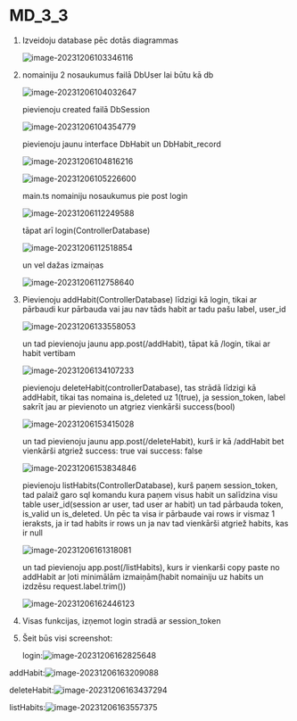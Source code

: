 # MD_3_3

1. Izveidoju database pēc dotās diagrammas 

   ![image-20231206103346116](C:\Users\xnzza\AppData\Roaming\Typora\typora-user-images\image-20231206103346116.png)

2. nomainiju 2 nosaukumus failā DbUser lai būtu kā db

   ![image-20231206104032647](C:\Users\xnzza\AppData\Roaming\Typora\typora-user-images\image-20231206104032647.png)

   pievienoju created failā DbSession

   ![image-20231206104354779](C:\Users\xnzza\AppData\Roaming\Typora\typora-user-images\image-20231206104354779.png)

   pievienoju jaunu interface DbHabit un DbHabit_record

   ![image-20231206104816216](C:\Users\xnzza\AppData\Roaming\Typora\typora-user-images\image-20231206104816216.png)

   ![image-20231206105226600](C:\Users\xnzza\AppData\Roaming\Typora\typora-user-images\image-20231206105226600.png)

   

   main.ts nomainiju nosaukumus pie post login

   ![image-20231206112249588](C:\Users\xnzza\AppData\Roaming\Typora\typora-user-images\image-20231206112249588.png)

   tāpat arī login(ControllerDatabase)

   ![image-20231206112518854](C:\Users\xnzza\AppData\Roaming\Typora\typora-user-images\image-20231206112518854.png)

   un vel dažas izmaiņas

   ![image-20231206112758640](C:\Users\xnzza\AppData\Roaming\Typora\typora-user-images\image-20231206112758640.png)

3. Pievienoju addHabit(ControllerDatabase) līdzigi kā login, tikai ar pārbaudi kur pārbauda vai jau nav tāds habit ar tadu pašu label, user_id

   ![image-20231206133558053](C:\Users\xnzza\AppData\Roaming\Typora\typora-user-images\image-20231206133558053.png)

   un tad pievienoju jaunu app.post(/addHabit), tāpat kā /login, tikai ar habit vertibam

   ![image-20231206134107233](C:\Users\xnzza\AppData\Roaming\Typora\typora-user-images\image-20231206134107233.png)

   pievienoju deleteHabit(controllerDatabase), tas strādā līdzigi kā addHabit, tikai tas nomaina is_deleted uz 1(true), ja session_token, label sakrīt jau ar pievienoto un atgriez vienkārši success(bool)

   ![image-20231206153415028](C:\Users\xnzza\AppData\Roaming\Typora\typora-user-images\image-20231206153415028.png)

   un tad pievienoju jaunu app.post(/deleteHabit), kurš ir kā /addHabit bet vienkārši atgriež success: true vai success: false 

   ![image-20231206153834846](C:\Users\xnzza\AppData\Roaming\Typora\typora-user-images\image-20231206153834846.png)

   pievienoju listHabits(ControllerDatabase), kurš paņem session_token, tad palaiž garo sql komandu kura paņem visus habit un salīdzina visu table user_id(session ar user, tad user ar habit) un tad pārbauda token, is_valid un is_deleted. Un pēc ta visa ir pārbaude vai rows ir vismaz 1 ieraksts, ja ir tad habits ir rows un ja nav tad vienkārši atgriež habits, kas ir null

   ![image-20231206161318081](C:\Users\xnzza\AppData\Roaming\Typora\typora-user-images\image-20231206161318081.png)

   un tad pievienoju app.post(/listHabits), kurs ir vienkarši copy paste no addHabit ar ļoti minimālām izmaiņām(habit nomainiju uz habits un izdzēsu request.label.trim())

   ![image-20231206162446123](C:\Users\xnzza\AppData\Roaming\Typora\typora-user-images\image-20231206162446123.png)

4. Visas funkcijas, izņemot login stradā ar session_token

5. Šeit būs visi screenshot:

   login:![image-20231206162825648](C:\Users\xnzza\AppData\Roaming\Typora\typora-user-images\image-20231206162825648.png)

addHabit:![image-20231206163209088](C:\Users\xnzza\AppData\Roaming\Typora\typora-user-images\image-20231206163209088.png)

deleteHabit:![image-20231206163437294](C:\Users\xnzza\AppData\Roaming\Typora\typora-user-images\image-20231206163437294.png)

listHabits:![image-20231206163557375](C:\Users\xnzza\AppData\Roaming\Typora\typora-user-images\image-20231206163557375.png)